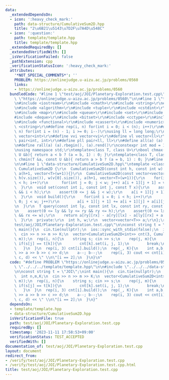 ```yaml
---
data:
  _extendedDependsOn:
  - icon: ':heavy_check_mark:'
    path: data-structure/CumulativeSum2D.hpp
    title: "2\u6B21\u5143\u7D2F\u7A4D\u548C"
  - icon: ':question:'
    path: template/template.hpp
    title: template/template.hpp
  _extendedRequiredBy: []
  _extendedVerifiedWith: []
  _isVerificationFailed: false
  _pathExtension: cpp
  _verificationStatusIcon: ':heavy_check_mark:'
  attributes:
    '*NOT_SPECIAL_COMMENTS*': ''
    PROBLEM: https://onlinejudge.u-aizu.ac.jp/problems/0560
    links:
    - https://onlinejudge.u-aizu.ac.jp/problems/0560
  bundledCode: "#line 1 \"test/aoj/JOI/Planetary-Exploration.test.cpp\"\n#define PROBLEM\
    \ \"https://onlinejudge.u-aizu.ac.jp/problems/0560\"\n\n#line 1 \"template/template.hpp\"\
    \n#include <iostream>\r\n#include <cmath>\r\n#include <string>\r\n#include <vector>\r\
    \n#include <algorithm>\r\n#include <tuple>\r\n#include <cstdint>\r\n#include <cstdio>\r\
    \n#include <map>\r\n#include <queue>\r\n#include <set>\r\n#include <stack>\r\n\
    #include <deque>\r\n#include <bitset>\r\n#include <cctype>\r\n#include <climits>\r\
    \n#include <functional>\r\n#include <cassert>\r\n#include <numeric>\r\n#include\
    \ <cstring>\r\n#define rep(i, n) for(int i = 0; i < (n); i++)\r\n#define per(i,\
    \ n) for(int i = (n) - 1; i >= 0; i--)\r\nusing ll = long long;\r\n#define vi\
    \ vector<int>\r\n#define vvi vector<vi>\r\n#define vl vector<ll>\r\n#define pii\
    \ pair<int, int>\r\n#define pll pair<ll, ll>\r\n#define all(a) (a).begin(), (a).end()\r\
    \n#define rall(a) (a).rbegin(), (a).rend()\r\nconstexpr int mod = 1000000007;\r\
    \nusing namespace std;\r\ntemplate<class T, class U>\r\nbool chmax(T &a, const\
    \ U &b){ return a < b ? (a = b, 1) : 0; }\r\ntemplate<class T, class U>\r\nbool\
    \ chmin(T &a, const U &b){ return a > b ? (a = b, 1) : 0; }\n#line 4 \"test/aoj/JOI/Planetary-Exploration.test.cpp\"\
    \n\n#line 1 \"data-structure/CumulativeSum2D.hpp\"\ntemplate <class T>\r\nstruct\
    \ CumulativeSum2D {\r\n  CumulativeSum2D(const int h, const int w) : h(h), w(w),\
    \ a(h+1, vector<T>(w+1)){}\r\n  CumulativeSum2D(const vector<vector<T>> &v) :\
    \ h(v.size()), w(v[0].size()), a(h+1, vector<T>(w+1)){\r\n    for(int i = 0; i\
    \ < h; i++)\r\n      for(int j = 0; j < w; j++) a[i + 1][j + 1] = v[i][j];\r\n\
    \  }\r\n  void set(const int i, const int j, const T x){\r\n    assert(0 <= i\
    \ && i < h);\r\n    assert(0 <= j && j < w);\r\n    a[i + 1][j + 1] += x;\r\n\
    \  }\r\n  void build(){\r\n    for(int i = 0; i < h; i++)\r\n      for(int j =\
    \ 0; j < w; j++)\r\n        a[i + 1][j + 1] += a[i + 1][j] + a[i][j + 1] - a[i][j];\r\
    \n  }\r\n  T query(const int ly, const int lx, const int ry, const int rx) const{\r\
    \n    assert(0 <= ly && ly <= ry && ry <= h);\r\n    assert(0 <= lx && lx <= rx\
    \ && rx <= w);\r\n    return a[ry][rx] - a[ry][lx] - a[ly][rx] + a[ly][lx];\r\n\
    \  }\r\n  private:\r\n  int h, w;\r\n  vector<vector<T>> a;\r\n};\r\n#line 6 \"\
    test/aoj/JOI/Planetary-Exploration.test.cpp\"\n\nconst string t = \"JOI\";\nint\
    \ main(){\n  cin.tie(nullptr);\n  ios::sync_with_stdio(false);\n  int n,m,K;\n\
    \  cin >> n >> m >> K;\n  vector<CumulativeSum2D<int>> cnt(3, CumulativeSum2D<int>(n,\
    \ m));\n  rep(i, n){\n    string s; cin >> s;\n    rep(j, m){\n      rep(k, 3)\
    \ if(s[j] == t[k]){\n        cnt[k].set(i, j, 1);\n        break;\n      }\n \
    \   }\n  }\n  rep(i, 3) cnt[i].build();\n  rep(_, K){\n    int a,b,c,d;\n    cin\
    \ >> a >> b >> c >> d;\n    a--; b--;\n    rep(i, 3) cout << cnt[i].query(a, b,\
    \ c, d) << \" \\n\"[i == 2];\n  }\n}\n"
  code: "#define PROBLEM \"https://onlinejudge.u-aizu.ac.jp/problems/0560\"\n\n#include\
    \ \"../../../template/template.hpp\"\n\n#include \"../../../data-structure/CumulativeSum2D.hpp\"\
    \n\nconst string t = \"JOI\";\nint main(){\n  cin.tie(nullptr);\n  ios::sync_with_stdio(false);\n\
    \  int n,m,K;\n  cin >> n >> m >> K;\n  vector<CumulativeSum2D<int>> cnt(3, CumulativeSum2D<int>(n,\
    \ m));\n  rep(i, n){\n    string s; cin >> s;\n    rep(j, m){\n      rep(k, 3)\
    \ if(s[j] == t[k]){\n        cnt[k].set(i, j, 1);\n        break;\n      }\n \
    \   }\n  }\n  rep(i, 3) cnt[i].build();\n  rep(_, K){\n    int a,b,c,d;\n    cin\
    \ >> a >> b >> c >> d;\n    a--; b--;\n    rep(i, 3) cout << cnt[i].query(a, b,\
    \ c, d) << \" \\n\"[i == 2];\n  }\n}"
  dependsOn:
  - template/template.hpp
  - data-structure/CumulativeSum2D.hpp
  isVerificationFile: true
  path: test/aoj/JOI/Planetary-Exploration.test.cpp
  requiredBy: []
  timestamp: '2023-11-11 17:58:53+09:00'
  verificationStatus: TEST_ACCEPTED
  verifiedWith: []
documentation_of: test/aoj/JOI/Planetary-Exploration.test.cpp
layout: document
redirect_from:
- /verify/test/aoj/JOI/Planetary-Exploration.test.cpp
- /verify/test/aoj/JOI/Planetary-Exploration.test.cpp.html
title: test/aoj/JOI/Planetary-Exploration.test.cpp
---
```

